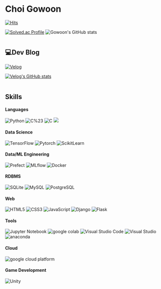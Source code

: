  
<h1>Choi Gowoon</h1>

[![Hits](https://hits.seeyoufarm.com/api/count/incr/badge.svg?url=https%3A%2F%2Fgithub.com%2Fcku7808&count_bg=%23FFD47C&title_bg=%23FBAC2D&icon=&icon_color=%23E7E7E7&title=hits&edge_flat=false)](https://hits.seeyoufarm.com)

[![Solved.ac Profile](http://mazassumnida.wtf/api/generate_badge?boj=cku7808)](https://solved.ac/cku7808)
![Gowoon's GitHub stats](https://github-readme-stats.vercel.app/api?username=cku7808&show_icons=true&theme=gruvbox)

<div style="display:inline-block;">
  <h2>💻Dev Blog</h2>
  <a href="https://velog.io/@cku7808"><img alt="Velog" src ="https://img.shields.io/badge/Velog-20C997.svg?&style=for-the-badge&logo=Velog&logoColor=white"/></a>
 
  [![Velog's GitHub stats](https://velog-readme-stats.vercel.app/api?name=cku7808)](https://github.com/cku7808//velog-readme-stats)
  <br><br>
  <h2>Skills</h2>
  <h4>Languages</h4>
  <img alt="Python" src ="https://img.shields.io/badge/Python-3776AB.svg?&style=for-the-badge&logo=Python&logoColor=white"/>
  <img alt="C%23" src ="https://img.shields.io/badge/C%23-512BD4.svg?&style=for-the-badge&logo=C%23&logoColor=white"/>
  <img alt="C" src ="https://img.shields.io/badge/C-A8B9CC.svg?&style=for-the-badge&logo=C&logoColor=white"/> 
  <img src="https://img.shields.io/badge/Java-007396?style=flat&logo=OpenJDK&logoColor=white"/>

  <h4>Data Science</h4>
  <img alt="TensorFlow" src ="https://img.shields.io/badge/TensorFlow-FF6F00.svg?&style=for-the-badge&logo=TensorFlow&logoColor=white"/>
  <img alt="Pytorch" src ="https://img.shields.io/badge/Pytorch-EE4C2C.svg?&style=for-the-badge&logo=Pytorch&logoColor=white"/>
  <img alt="ScikitLearn" src ="https://img.shields.io/badge/Scikit_Learn-F7931E.svg?&style=for-the-badge&logo=ScikitLearn&logoColor=white"/>

  <h4>Data/ML Engineering</h4>
  <img alt="Prefect" src ="https://img.shields.io/badge/Prefect-070E10.svg?&style=for-the-badge&logo=Prefect&logoColor=white"/>
  <img alt="MLflow" src ="https://img.shields.io/badge/MLflow-0194E2.svg?&style=for-the-badge&logo=MLflow&logoColor=white"/>
  <img alt="Docker" src ="https://img.shields.io/badge/Docker-2496ED.svg?&style=for-the-badge&logo=Docker&logoColor=white"/>
  
  <h4>RDBMS</h4>
  <img alt="SQLite" src ="https://img.shields.io/badge/SQLite-003B57.svg?&style=for-the-badge&logo=SQLite&logoColor=white"/>
  <img alt="MySQL" src ="https://img.shields.io/badge/MySQL-4479A1.svg?&style=for-the-badge&logo=MySQL&logoColor=white"/>
  <img alt="PostgreSQL" src ="https://img.shields.io/badge/PostgreSQL-4169E1.svg?&style=for-the-badge&logo=PostgreSQL&logoColor=white"/>
  
  <h4>Web</h4>
  <img alt="HTML5" src ="https://img.shields.io/badge/HTML5-E34F26.svg?&style=for-the-badge&logo=HTML5&logoColor=white"/>
  <img alt="CSS3" src ="https://img.shields.io/badge/CSS3-1572B6.svg?&style=for-the-badge&logo=CSS3&logoColor=white"/>
  <img alt="JavaScript" src ="https://img.shields.io/badge/JavaScript-F7DF1E.svg?&style=for-the-badge&logo=JavaScript&logoColor=black"/>
  <img alt="Django" src ="https://img.shields.io/badge/Django-092E20.svg?&style=for-the-badge&logo=Django&logoColor=white"/>
  <img alt="Flask" src ="https://img.shields.io/badge/Flask-000000.svg?&style=for-the-badge&logo=Flask&logoColor=white"/>

  <h4>Tools</h4>
  <img alt="Jupyter Notebook" src ="https://img.shields.io/badge/Jupyter_Notebook-F37626.svg?&style=for-the-badge&logo=Jupyter&logoColor=white"/>
  <img alt="google colab" src ="https://img.shields.io/badge/google_colab-F9AB00.svg?&style=for-the-badge&logo=googlecolab&logoColor=white"/>
  <img alt="Visual Studio Code" src ="https://img.shields.io/badge/visual_studio_code-007ACC.svg?&style=for-the-badge&logo=visualstudiocode&logoColor=white"/>
  <img alt="Visual Studio" src ="https://img.shields.io/badge/visual_studio-5C2D91.svg?&style=for-the-badge&logo=visualstudio&logoColor=white"/>
  <img alt="anaconda" src ="https://img.shields.io/badge/anaconda-44A833.svg?&style=for-the-badge&logo=anaconda&logoColor=white"/>

  <h4>Cloud</h4>
  <img alt="google cloud platform" src ="https://img.shields.io/badge/google_cloud_platform-4285F4.svg?&style=for-the-badge&logo=googlecloud&logoColor=white"/>

  <h4>Game Development</h4>
  <img alt="Unity" src ="https://img.shields.io/badge/Unity-FFFFFF.svg?&style=for-the-badge&logo=Unity&logoColor=black"/><br>

</div>

